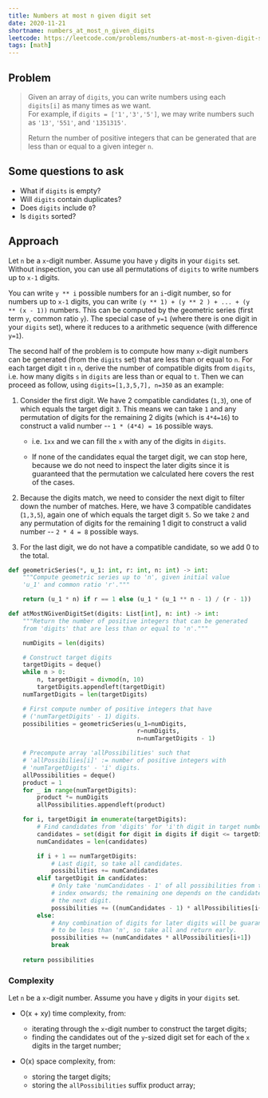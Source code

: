 ```yaml
---
title: Numbers at most n given digit set
date: 2020-11-21
shortname: numbers_at_most_n_given_digits
leetcode: https://leetcode.com/problems/numbers-at-most-n-given-digit-set
tags: [math]
---
```


## Problem

> Given an array of `digits`, you can write numbers 
> using each `digits[i]` as many times as we want.  
> For example, if `digits = ['1','3','5']`, we may write numbers 
> such as `'13'`, `'551'`, and `'1351315'`.
> 
> Return the number of positive integers that can be generated 
> that are less than or equal to a given integer `n`.

## Some questions to ask

* What if `digits` is empty?
* Will `digits` contain duplicates?
* Does `digits` include `0`?
* Is `digits` sorted?

## Approach

Let `n` be a `x`-digit number. Assume you have `y` digits in your `digits` set.
Without inspection, you can use all permutations of `digits` to write numbers up to `x-1` digits.

You can write `y ** i` possible numbers for an `i`-digit number, so for numbers
up to `x-1` digits, you can write `(y ** 1) + (y ** 2 ) + ... + (y ** (x - 1))` numbers. This can be computed by the geometric series (first term `y`, common ratio `y`). The special case of `y=1` (where there is one digit in your `digits` set), where it reduces to a arithmetic sequence (with difference `y=1`).

The second half of the problem is to compute how many `x`-digit numbers can be
generated (from the `digits` set) that are less than or equal to `n`.
For each target digit `t` in `n`, derive the number of compatible digits from `digits`, i.e. how many digits `s` in `digits` are less than or equal to `t`.
Then we can proceed as follow, using `digits=[1,3,5,7], n=350` as an example:

1. Consider the first digit. We have 2 compatible candidates (`1,3`), one of which equals the target digit `3`. This means we can take `1` and any permutation of digits for the remaining 2 digits (which is `4*4=16`) to construct a valid number -- `1 * (4*4) = 16` possible ways.

    * i.e. `1xx` and we can fill the `x` with any of the digits in `digits`.

    * If none of the candidates equal the target digit, we can stop here, because we do not need to inspect the later digits since it is guaranteed that the permutation we calculated here covers the rest of the cases.

2. Because the digits match, we need to consider the next digit to filter down the number of matches. Here, we have 3 compatible candidates (`1,3,5`), again one of which equals the target digit `5`. So we take `2` and any permutation of digits for the remaining 1 digit to construct a valid number -- `2 * 4 = 8` possible ways.

3. For the last digit, we do not have a compatible candidate, so we add 0 to the total.

```python
def geometricSeries(*, u_1: int, r: int, n: int) -> int:
    """Compute geometric series up to 'n', given initial value
    'u_1' and common ratio 'r'."""

    return (u_1 * n) if r == 1 else (u_1 * (u_1 ** n - 1) / (r - 1))

def atMostNGivenDigitSet(digits: List[int], n: int) -> int:
    """Return the number of positive integers that can be generated
    from 'digits' that are less than or equal to 'n'."""

    numDigits = len(digits)

    # Construct target digits
    targetDigits = deque()
    while n > 0:
        n, targetDigit = divmod(n, 10)
        targetDigits.appendleft(targetDigit)
    numTargetDigits = len(targetDigits)

    # First compute number of positive integers that have
    # ('numTargetDigits' - 1) digits.
    possibilities = geometricSeries(u_1=numDigits,
                                    r=numDigits,
                                    n=numTargetDigits - 1)

    # Precompute array 'allPossibilities' such that
    # 'allPossibilies[i]' := number of positive integers with 
    # 'numTargetDigits' - 'i' digits.
    allPossibilities = deque()
    product = 1
    for _ in range(numTargetDigits):
        product *= numDigits
        allPossibilities.appendleft(product)

    for i, targetDigit in enumerate(targetDigits):
        # Find candidates from 'digits' for 'i'th digit in target number.
        candidates = set(digit for digit in digits if digit <= targetDigit)
        numCandidates = len(candidates)

        if i + 1 == numTargetDigits:
            # Last digit, so take all candidates.
            possibilities += numCandidates
        elif targetDigit in candidates:
            # Only take 'numCandidates - 1' of all possibilities from this
            # index onwards; the remaining one depends on the candidates for
            # the next digit.
            possibilities += ((numCandidates - 1) * allPossibilities[i+1])
        else:
            # Any combination of digits for later digits will be guaranteed
            # to be less than 'n', so take all and return early.
            possibilities += (numCandidates * allPossibilities[i+1])
            break
    
    return possibilities
```

### Complexity
Let `n` be a `x`-digit number. Assume you have `y` digits in your `digits` set.

* O(x + xy) time complexity, from:
    * iterating through the `x`-digit number to construct the target digits;
    * finding the candidates out of the `y`-sized digit set for
each of the `x` digits in the target number;

* O(x) space complexity, from:
    * storing the target digits;
    * storing the `allPossibilities` suffix product array;
